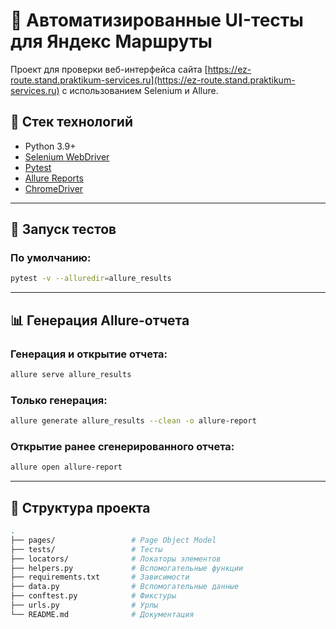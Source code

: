 
# 🧪 Автоматизированные UI-тесты для Яндекс Маршруты

Проект для проверки веб-интерфейса сайта [https://ez-route.stand.praktikum-services.ru](https://ez-route.stand.praktikum-services.ru) с использованием Selenium и Allure.

## 📌 Стек технологий

- Python 3.9+
- [Selenium WebDriver](https://www.selenium.dev/)
- [Pytest](https://docs.pytest.org/)
- [Allure Reports](https://docs.qameta.io/allure/)
- [ChromeDriver](https://sites.google.com/chromium.org/driver/)

---
## 🚀 Запуск тестов

### По умолчанию:

```bash
pytest -v --alluredir=allure_results
```
---

## 📊 Генерация Allure-отчета

### Генерация и открытие отчета:

```bash
allure serve allure_results
```

### Только генерация:

```bash
allure generate allure_results --clean -o allure-report
```

### Открытие ранее сгенерированного отчета:

```bash
allure open allure-report
```

---

## 🧪 Структура проекта

```bash
.
├── pages/                 # Page Object Model
├── tests/                 # Тесты
├── locators/              # Локаторы элементов
├── helpers.py             # Вспомогательные функции
├── requirements.txt       # Зависимости
├── data.py                # Вспомогательные данные
├── conftest.py            # Фикстуры
├── urls.py                # Урлы
└── README.md              # Документация
```